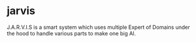 # jarvis

J.A.R.V.I.S is a smart system which uses multiple Expert of Domains under the hood to handle various parts to make one big AI.